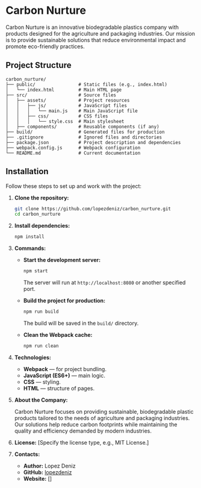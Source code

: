 
# Carbon Nurture

Carbon Nurture is an innovative biodegradable plastics company with products designed for the agriculture and packaging industries. Our mission is to provide sustainable solutions that reduce environmental impact and promote eco-friendly practices.

## Project Structure

```plaintext
carbon_nurture/
├── public/                # Static files (e.g., index.html)
│   └── index.html         # Main HTML page
├── src/                   # Source files
│   ├── assets/            # Project resources
│   │   ├── js/            # JavaScript files
│   │   │   └── main.js    # Main JavaScript file
│   │   ├── css/           # CSS files
│   │   │   └── style.css  # Main stylesheet
│   ├── components/        # Reusable components (if any)
├── build/                 # Generated files for production
├── .gitignore             # Ignored files and directories
├── package.json           # Project description and dependencies
├── webpack.config.js      # Webpack configuration
└── README.md              # Current documentation
```

## Installation

Follow these steps to set up and work with the project:

1. **Clone the repository:**
   ```bash
   git clone https://github.com/lopezdeniz/carbon_nurture.git
   cd carbon_nurture
   ```

2. **Install dependencies:**
   ```bash
   npm install
   ```

3. **Commands:**

   - **Start the development server:**
     ```bash
     npm start
     ```
     The server will run at `http://localhost:8080` or another specified port.

   - **Build the project for production:**
     ```bash
     npm run build
     ```
     The build will be saved in the `build/` directory.

   - **Clean the Webpack cache:**
     ```bash
     npm run clean
     ```

4. **Technologies:**

   - **Webpack** — for project bundling.
   - **JavaScript (ES6+)** — main logic.
   - **CSS** — styling.
   - **HTML** — structure of pages.

5. **About the Company:**

   Carbon Nurture focuses on providing sustainable, biodegradable plastic products tailored to the needs of agriculture and packaging industries. Our solutions help reduce carbon footprints while maintaining the quality and efficiency demanded by modern industries.

6. **License:**
   [Specify the license type, e.g., MIT License.]

7. **Contacts:**

   - **Author:** Lopez Deniz
   - **GitHub:** [lopezdeniz](https://github.com/lopezdeniz)
   - **Website:** []
